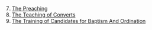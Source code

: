 7. [The Preaching](MissionaryMethods/07_ThePreaching.html)
8. [The Teaching of Converts](MissionaryMethods/08_TheTeachingOfConverts.html)
9. [The Training of Candidates for Baptism And Ordination](MissionaryMethods/09_TheTrainingOfCandidatesForBaptismAndOrdination.md)
